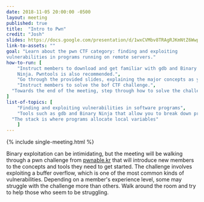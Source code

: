 ```yaml
---
date: 2018-11-05 20:00:00 -0500
layout: meeting
published: true
title:  "Intro to Pwn"
credit: "Josh"
slides: https://docs.google.com/presentation/d/1wxCVMbv8TRAgRJKmNtZ6WwpgiQDoZ6MyUDfbSxvw6rE/edit#slide=id.g42d8f497e0_16_0)
link-to-assets: ""
goal: "Learn about the pwn CTF category: finding and exploiting
vulnerabilities in programs running on remote servers."
how-to-run: [
	"Instruct members to download and get familiar with gdb and Binary
	Ninja. Pwntools is also recommended.",
	"Go through the provided slides, explaining the major concepts as you go.",
	"Instruct members to solve the bof CTF challenge.",
  "Towards the end of the meeting, step through how to solve the challenge."
]
list-of-topics: [
	"Finding and exploiting vulnerabilities in software programs",
	"Tools such as gdb and Binary Ninja that allow you to break down programs",
  "The stack is where programs allocate local variables"
	]
---
```

{% include single-meeting.html  %}

Binary exploitation can be intimidating, but the meeting will be walking through a pwn challenge from [pwnable.kr](http://pwnable.kr/play.php) that will introduce new members to the concepts and tools they need to get started. The challenge involves exploiting a buffer overflow, which is one of the most common kinds of vulnerabilities. Depending on a member's experience level, some may struggle with the challenge more than others. Walk around the room and try to help those who seem to be struggling.
